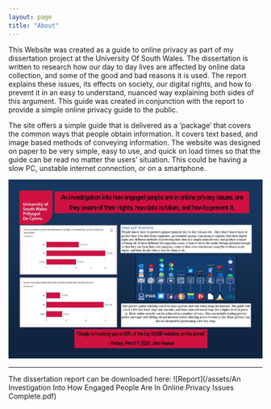 ```yaml
---
layout: page
title: "About"
---
```


This Website was created as a guide to online privacy as part of my dissertation project at the University Of South Wales.
The dissertation is written to research how our day to day lives are affected by online data collection, and some of the good and bad reasons it is used. The report explains these issues, its effects on society, our digital rights, and how to prevent it in an easy to understand, nuanced way explaining both sides of this argument. This guide was created in conjunction with the report to provide a simple online privacy guide to the public.


The site offers a simple guide that is delivered as a ‘package’ that covers the common ways that people obtain information. It covers text based, and image based methods of conveying information. The website was designed on paper to be very simple, easy to use, and quick on load times so that the guide can be read no matter the users’ situation. This could be having a slow PC, unstable internet connection, or on a smartphone.




![poster](/assets/poster.JPG) 

---
The dissertation report can be downloaded here:
![Report](/assets/An Investigation Into How Engaged People Are In Online Privacy Issues Complete.pdf)

